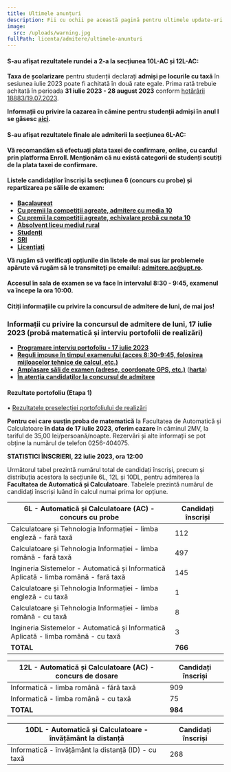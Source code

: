 ```yaml
---
title: Ultimele anunțuri
description: Fii cu ochii pe această pagină pentru ultimele update-uri!
image:
  src: /uploads/warning.jpg
fullPath: licenta/admitere/ultimele-anunturi
---
```

#### **S-au afișat rezultatele rundei a 2-a la secțiunea 10L-AC și 12L-AC:**

<Attachment label="Rezultate Runda 2 10L și 12L-AC" internal="licenta/admitere/rezultate-admitere-sectiunea-10l-si-12l-iulie-2023"></Attachment>

**Taxa de școlarizare** pentru studenții declarați **admiși pe locurile cu taxă** în sesiunea iulie 2023 poate fi achitată în două rate egale. Prima rată trebuie achitată în perioada **31 iulie 2023 - 28 august 2023** conform [hotărârii 18883/19.07.2023](https://admitere.ac.upt.ro/uploads/informare-18883-din-2023-7-19.pdf).

**Informații cu privire la cazarea în cămine pentru studenții admiși în anul I se găsesc [aici](https://admitere.ac.upt.ro/uploads/info-utile-2023.pdf).**

#### **S-au afișat rezultatele finale ale admiterii la secțiunea 6L-AC:**

<Attachment label="Rezultate finale secțiunea 6L" internal="licenta/admitere/rezultate-admitere-sectiunea-6l-iulie-2023"></Attachment>

<Block color="red">

**Vă recomandăm să efectuați plata taxei de confirmare, online, cu cardul prin platforma Enroll. Menționăm că nu există categorii de studenți scutiți de la plata taxei de confirmare.**

</Block>

#### **Listele candidaților înscriși la secțiunea 6 (concurs cu probe) și repartizarea pe sălile de examen:**

* **[Bacalaureat](https://admitere.ac.upt.ro/uploads/6l-inscrisi-b.pdf)**
* **[Cu premii la competiții agreate, admitere cu media 10](https://admitere.ac.upt.ro/uploads/6l-inscrisi-o-admitere-.pdf)**
* **[Cu premii la competiții agreate, echivalare probă cu nota 10](https://admitere.ac.upt.ro/uploads/6l-inscrisi-o-proba-.pdf)**
* **[Absolvent liceu mediul rural](https://admitere.ac.upt.ro/uploads/6l-inscrisi-u.pdf)**
* **[Studenți](https://admitere.ac.upt.ro/uploads/6l-inscrisi-s.pdf)**
* **[SRI](https://admitere.ac.upt.ro/uploads/6l-inscrisi-sri.pdf)**
* **[Licențiați](https://admitere.ac.upt.ro/uploads/6l-inscrisi-l.pdf)**

**Vă rugăm să verificați opțiunile din listele de mai sus iar problemele apărute vă rugăm să le transmiteți pe emailul: [admitere.ac@upt.ro](admitere.ac@upt.ro).**

#### **Accesul în sala de examen se va face în intervalul 8:30 - 9:45, examenul va începe la ora 10:00.**

#### **Citiți informațiile cu privire la concursul de admitere de luni, de mai jos!**

### **Informații cu privire la concursul de admitere de luni, 17 iulie 2023 (probă matematică și interviu portofolii de realizări)**

* **[Programare interviu portofoliu - 17 iulie 2023](https://admitere.ac.upt.ro/uploads/programare_interviu.pdf)**
* **[Reguli impuse în timpul examenului (acces 8:30-9:45, folosirea mijloacelor tehnice de calcul, etc.)](https://admitere.ac.upt.ro/uploads/040-reguli-acces-sala-examen.pdf)**
* **[Amplasare săli de examen (adrese, coordonate GPS, etc.)](https://admitere.ac.upt.ro/uploads/010-amplasare-sali-de-examen2023.pdf)** (**[harta](https://admitere.ac.upt.ro/uploads/harta-sali.pdf)**)
* **[În atenţia candidaţilor la concursul de admitere](https://admitere.ac.upt.ro/uploads/020-anunt-candidati-celulare.pdf)**

#### **Rezultate portofoliu (Etapa 1)**

•	[Rezultatele preselecției portofoliului de realizări](https://admitere.ac.upt.ro/uploads/rezultate_portofoliu2023_etapa1.pdf)

**Pentru cei care susțin proba de matematică** la Facultatea de Automatică și Calculatoare **în data de 17 iulie 2023**, **oferim cazare** în căminul 2MV, la tariful de 35,00 lei/persoană/noapte. Rezervări și alte informații se pot obține la numărul de telefon 0256-404075.

**STATISTICI ÎNSCRIERI, 22 iulie 2023, ora 12:00**

Următorul tabel prezintă numărul total de candidați înscriși, precum și distribuția acestora la secțiunile 6L, 12L și 10DL, pentru admiterea la **Facultatea de Automatică și Calculatoare**. Tabelele prezintă numărul de candidați înscriși luând în calcul numai prima lor opțiune.

| 6L - Automatică și Calculatoare (AC) - concurs cu probe                              | Candidați înscriși |
| ------------------------------------------------------------------------------------ | ------------------ |
| Calculatoare și Tehnologia Informației - limba engleză - fară taxă                   | 112                |
| Calculatoare și Tehnologia Informației - limba română - fară taxă                    | 497                |
| Ingineria Sistemelor - Automatică și Informatică Aplicată - limba română - fară taxă | 145                |
| Calculatoare și Tehnologia Informației - limba engleză - cu taxă                     | 1                  |
| Calculatoare și Tehnologia Informației - limba română - cu taxă                      | 8                  |
| Ingineria Sistemelor - Automatică și Informatică Aplicată - limba română - cu taxă   | 3                  |
| **TOTAL**                                                                            | **766**            |

| 12L - Automatică și Calculatoare (AC) - concurs de dosare | Candidați înscriși |
| --------------------------------------------------------- | ------------------ |
| Informatică - limba română - fără taxă                    | 909                |
| Informatică - limba română - cu taxă                      | 75                 |
| **TOTAL**                                                 | **984**            |

| 10DL - Automatică și Calculatoare - învățământ la distanță | Candidați înscriși |
| ---------------------------------------------------------- | ------------------ |
| Informatică - învățământ la distanță (ID) - cu taxă        | 268                |